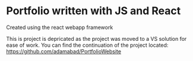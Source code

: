 # Portfolio written with JS and React

Created using the react webapp framework

This is project is depricated as the project was moved to a VS solution for ease of work. You can find the continuation of the project located: https://github.com/adamabad/PortfolioWebsite
